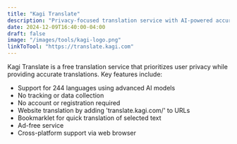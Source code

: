 ```yaml
---
title: "Kagi Translate"
description: "Privacy-focused translation service with AI-powered accuracy"
date: 2024-12-09T16:40:00-04:00
draft: false
image: "/images/tools/kagi-logo.png"
linkToTool: "https://translate.kagi.com"
---
```

Kagi Translate is a free translation service that prioritizes user privacy while providing accurate translations. Key features include:
- Support for 244 languages using advanced AI models
- No tracking or data collection
- No account or registration required
- Website translation by adding 'translate.kagi.com/' to URLs
- Bookmarklet for quick translation of selected text
- Ad-free service
- Cross-platform support via web browser

